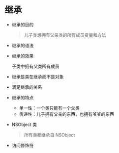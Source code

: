 # 继承

- 继承的目的

  > 儿子类想拥有父亲类的所有成员变量和方法

- 继承的语法

- 继承的效果

  子类中拥有父类所有成员

- 继承是类在继承而不是对象

- 满足继承的关系

- 继承的特点

  - 单一性：一个类只能有一个父类
  - 传递性：儿子拥有父亲的东西，也拥有爷爷的东西

- NSObject 类

  > 所有类都继承自 NSObject

- 访问修饰符